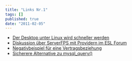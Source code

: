 ```yaml
---
title: "Links Nr.1"
tags: []
published: true
date: "2011-02-05"
---
```


- [Der Desktop unter Linux wird schneller werden](http://www.heise.de/open/artikel/Kernel-Log-Wunderpatch-integriert-verbesserte-Grafiktreiber-am-Start-1165324.html)
- [Diskussion über ServerFPS mit Providern im ESL Forum](http://www.esl.eu/de/css/forum/43/784/888777/?page=1)
- [Negativbeispiel für eine Vertragsbeziehung](http://gameservercheck.de/forum/viewtopic.php?f=23&t=110)
- [Sicherere Alternative zu mysql_query()](http://www.goldmann.de/php-51-abstraktion-und-prepared-statements-mit-pdo_tipp_346.html)

